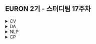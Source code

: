 ## EURON 2기 - 스터디팀 17주차
<details>
<summary>CV</summary>
<div markdown="1">       
  
  <br />
  
| 주차 | 내용             | 발표자                               | 발표자료 |
| ---- | ---------------- | ------------------------------------ | -------- |
| 14   | cs231n 14주차 | 민소연, 안소연 | [📚]()    |
  
  <br />
  
</div>
</details>


<details>
<summary>DA</summary>
<div markdown="1">       

<br />  
  
## 기말고사 휴식기간 입니다. 
  
</div>
</details>


<details>
<summary>NLP</summary>
<div markdown="1">       

| 주차 | 내용             | 발표자                               | 발표자료 |
| ---- | ---------------- | ------------------------------------ | -------- |
| 17    | cs224n 17주차     | 임세영, 조서영          | [📚]()    |

## Assignment
  
### 📍 예습과제(~6/27)
  
1️⃣ CS224N **14강** 을 수강하고, 요약 및 정리한 내용을 깃허브에 업로드

2️⃣ (선택) 질문 사항이나 공유하고 싶은 내용 깃허브 issue에 추가
- 과제 제출 방법
    - 레포: (origin) Ewha-Euron/2022-1-Euron-NLP
    - issue 추가
        - 제목: [17주차] 질문 있습니다/~ 내용 공유합니다.
        - label:
            - 강의 내용 중 이해가 잘 되지 않는 부분 `question`
            - 강의에는 없지만 추가로 궁금한 사항 `question`
            - 강의에는 없지만 추가로 공유하고 싶은 내용 `share`

### 예습과제 제출 방법
  
> 해당 파일을 `master` branch에 업로드하신 후 해당 `master`  branch에서  `pull request` 를 진행해주세요.
  
- 과제 제출 방법
    - 레포: (origin) username/2022-1-Euron-Study-Assignments
    - 브랜치: `master`
    - 해당 주차 브랜치에 과제 업로드하고 Pull Request, 이때 label은 `예습과제`
  
### 📍 복습과제(~6/27)

1️⃣ 아래 구글 드라이브에서 ipynb 파일을 다운받아 필사 과제를 진행해주시면 됩니다.
  
  - [Word Vector, Word Embedding, ULMfit, BERT 실습](https://drive.google.com/file/d/13nEeMmzTTuO1USTZyQrtoOMImRN9dXH5/view?usp=sharing)
  
### 복습과제 제출 방법
  
> 해당 파일을 `Week_17` branch에 업로드하신 후 해당 `Week_17`  branch에서  `pull request` 를 진행해주세요.
  
- 과제 제출 방법
    - 레포: (origin) username/2022-1-Euron-Study-Assignments
    - 브랜치: `Week_17`
    - 해당 주차 브랜치에 과제 업로드하고 Pull Request, 이때 label은 `NLP` , `복습과제`
  

## Due
  
📍 **6월 27일**까지 제출합니다.   



</div>
</details>


<details>
<summary>CP</summary>
<div markdown="1">       

| 주차 | 내용             | 발표자                               | 발표자료 |
| ---- | ---------------- | ------------------------------------ | -------- |
| 17    | ML : [IEEE-CIS Fraud Detection](https://www.kaggle.com/competitions/ieee-fraud-detection/overview)     | 이지호,김희숙          | [📚]()    |

## Assignment
  
### 📍 예습과제(~6/30)
  
1️⃣ [Tackling Class Imbalance](https://www.kaggle.com/code/shahules/tackling-class-imbalance) 노트북에서 resampling 기법들의 원리, 성능에 초점을 맞춰 정리해주세요.
   - [참고 사이트1](https://casa-de-feel.tistory.com/15)
   - [참고 사이트2](https://wyatt37.tistory.com/10)
   - [참고 사이트3](https://techblog-history-younghunjo1.tistory.com/123)

2️⃣ (추가자료) resampling 기법이 내재된 ensemble 모델과 resampling, ensemble 모델들의 성능을 비교한 논문입니다. 이번주 세션 전에 내용을 숙지해주세요.
   - [XGBoost의 resampling](https://machinelearningmastery.com/xgboost-for-imbalanced-classification/)
   - [imbalanced data를 이용한 resampling, ensemble 모델 성능 비교 논문](https://www.koreascience.or.kr/article/JAKO201420539022845.pdf)

### 예습과제 제출 방법
  
> 해당 파일을 `master` branch에 업로드하신 후 해당 `master`  branch에서  `pull request` 를 진행해주세요.
  
- 과제 제출 방법
    - 레포: (origin) username/2022-1-Euron-Study-Assignments
    - 브랜치: `master`
    - 해당 주차 브랜치에 과제 업로드하고 Pull Request, 이때 label은 `예습과제`
  
### 📍 복습과제(~6/27)

1️⃣ 아래 구글 드라이브에서 ipynb 파일을 다운받아 필사 과제를 진행해주시면 됩니다.
  
  - [Word Vector, Word Embedding, ULMfit, BERT 실습](https://drive.google.com/file/d/13nEeMmzTTuO1USTZyQrtoOMImRN9dXH5/view?usp=sharing)
  
### 복습과제 제출 방법
  
> 해당 파일을 `Week_17` branch에 업로드하신 후 해당 `Week_17`  branch에서  `pull request` 를 진행해주세요.
  
- 과제 제출 방법
    - 레포: (origin) username/2022-1-Euron-Study-Assignments
    - 브랜치: `Week_17`
    - 해당 주차 브랜치에 과제 업로드하고 Pull Request, 이때 label은 `NLP` , `복습과제`
  

## Due
  
📍 **6월 27일**까지 제출합니다.   



</div>
</details>
